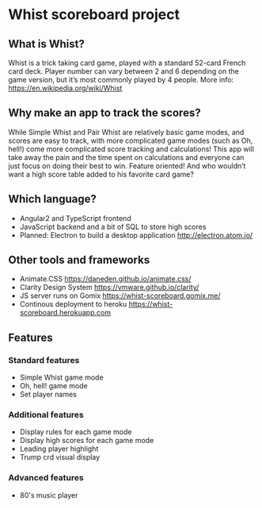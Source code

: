 # Whist scoreboard project

## What is Whist?
Whist is a trick taking card game, played with a standard 52-card French card deck. Player number can vary between 2 and 6 depending on the game version, but it’s most commonly played by 4 people. More info: https://en.wikipedia.org/wiki/Whist

## Why make an app to track the scores?
While Simple Whist and Pair Whist are relatively basic game modes, and scores are easy to track, with more complicated game modes (such as Oh, hell!) come more complicated score tracking and calculations! This app will take away the pain and the time spent on calculations and everyone can just focus on doing their best to win. Feature oriented! And who wouldn’t want a high score table added to his favorite card game?

## Which language?
* Angular2 and TypeScript frontend
* JavaScript backend and a bit of SQL to store high scores
* Planned: Electron to build a desktop application http://electron.atom.io/

## Other tools and frameworks
* Animate.CSS https://daneden.github.io/animate.css/
* Clarity Design System https://vmware.github.io/clarity/
* JS server runs on Gomix https://whist-scoreboard.gomix.me/
* Continous deployment to heroku https://whist-scoreboard.herokuapp.com

## Features

### Standard features
* Simple Whist game mode
* Oh, hell! game mode
* Set player names

### Additional features
* Display rules for each game mode
* Display high scores for each game mode
* Leading player highlight
* Trump crd visual display

### Advanced features
* 80's music player
